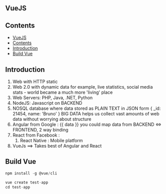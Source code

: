 ## VueJS

## Contents

- [VueJS](#vuejs)
- [Contents](#contents)
- [Introduction](#introduction)
- [Build Vue](#build-vue)

## Introduction 

1. Web with HTTP static
2. Web 2.0 with dynamic data for example, live statistics, social media stats - world became a much more 'living' place
3. Web Servers: PHP, Java, .NET, Python
4. NodeJS: Javascript on BACKEND
5. NOSQL database where data stored as PLAIN TEXT in JSON form
    {
        _id: 21454,
        name: 'Bruno'
    }
    BIG DATA helps us collect vast amounts of web data without worrying about structure
6. Angular from Google : {{ data }} you could map data from BACKEND <=> FRONTEND, 2 way binding
7. React from Facebook : 
   1. React Native : Mobile platform
8. VueJs ==> Takes best of Angular and React

## Build Vue

```js
npm install -g @vue/cli

vue create test-app
cd test-app
```
